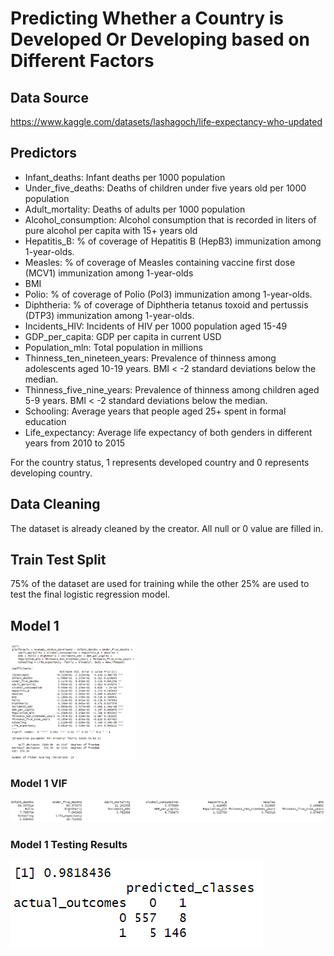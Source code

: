 # Predicting Whether a Country is Developed Or Developing based on Different Factors

## Data Source
https://www.kaggle.com/datasets/lashagoch/life-expectancy-who-updated

## Predictors
- Infant_deaths: Infant deaths per 1000 population
- Under_five_deaths: Deaths of children under five years old per 1000 population
- Adult_mortality: Deaths of adults per 1000 population
- Alcohol_consumption: Alcohol consumption that is recorded in liters of pure alcohol per capita with 15+ years old
- Hepatitis_B: % of coverage of Hepatitis B (HepB3) immunization among 1-year-olds.
- Measles: % of coverage of Measles containing vaccine first dose (MCV1) immunization among 1-year-olds
- BMI
- Polio: % of coverage of Polio (Pol3) immunization among 1-year-olds.
- Diphtheria: % of coverage of Diphtheria tetanus toxoid and pertussis (DTP3) immunization among 1-year-olds.
- Incidents_HIV: Incidents of HIV per 1000 population aged 15-49
- GDP_per_capita: GDP per capita in current USD
- Population_mln: Total population in millions
- Thinness_ten_nineteen_years: Prevalence of thinness among adolescents aged 10-19 years. BMI < -2 standard deviations below the median.
- Thinness_five_nine_years: Prevalence of thinness among children aged 5-9 years. BMI < -2 standard deviations below the median.
- Schooling: Average years that people aged 25+ spent in formal education
- Life_expectancy: Average life expectancy of both genders in different years from 2010 to 2015

For the country status, 1 represents developed country and 0 represents developing country.

## Data Cleaning
The dataset is already cleaned by the creator. All null or 0 value are filled in.

## Train Test Split
75% of the dataset are used for training while the other 25% are used to test the final logistic regression model.

## Model 1
<img src="https://github.com/lybned/STAT-429-Group-Project/blob/main/Group%20Project/Model%201.PNG" width="200">

### Model 1 VIF
![alt text](https://github.com/lybned/STAT-429-Group-Project/blob/main/Group%20Project/Model%201%20Vif.PNG)

### Model 1 Testing Results
![alt text](https://github.com/lybned/STAT-429-Group-Project/blob/main/Group%20Project/Model%201%20Result.PNG)

